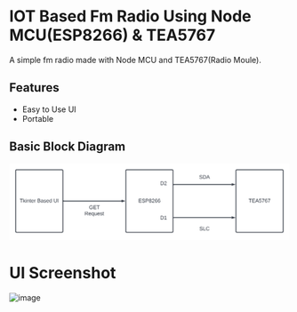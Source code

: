 
# IOT Based Fm Radio Using Node MCU(ESP8266) & TEA5767

A simple fm radio made with Node MCU and TEA5767(Radio Moule).

## Features

- Easy to Use UI
- Portable

## Basic Block Diagram

![Block Diagram](https://github.com/vikramsamak/Iot-Based-Fm-Radio/blob/e72d2c772bca971d5c26b07ced1393f7f561fff5/Block%20diagram.png)

# UI Screenshot
![image](https://user-images.githubusercontent.com/95061742/185282969-bc997f9e-2ce5-4c33-b25e-aaec99c5d098.png)
